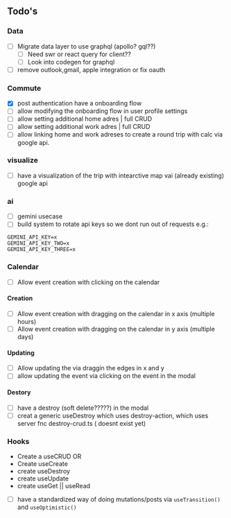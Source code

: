 ## Todo's

### Data
- [ ] Migrate data layer to use graphql (apollo? gql??)
    - [ ] Need swr or react query for client??
    - [ ] Look into codegen for graphql
- [ ] remove outlook,gmail, apple integration or fix oauth 

### Commute 

- [x] post authentication have a onboarding flow 
- [ ] allow modifying the onboarding flow in user profile settings 
- [ ] allow setting additional home adres | full CRUD
- [ ] allow setting additional work adres | full CRUD 
- [ ] allow linking home and work adreses to create a round trip with calc via google api.

### visualize
- [ ] have a visualization of the trip with intearctive map vai (already existing) google api

### ai
- [ ] gemini usecase    
- [ ] build system to rotate api keys so we dont run out of requests e.g.:

```env
GEMINI_API_KEY=x
GEMINI_API_KEY_TWO=x
GEMINI_API_KEY_THREE=x
```

### Calendar
- [ ] Allow event creation with clicking on the calendar

#### Creation 
- [ ] Allow event creation with dragging on the calendar in x axis (multiple hours)
- [ ] Allow event creation with dragging on the calendar in y axis (multiple days)

#### Updating
- [ ] Allow updating the via draggin the edges in x and y 
- [ ] allow updating the event via clicking on the event in the modal

#### Destory
- [ ] have a destroy (soft delete?????) in the modal
- [ ] creat a generic useDestroy which uses destroy-action, which uses server fnc destroy-crud.ts ( doesnt exist yet)

### Hooks 
- Create a useCRUD 
OR 
- Create useCreate
- create useDestroy
- create useUpdate
- create useGet || useRead

- [ ] have a standardized way of doing mutations/posts via `useTransition()` and `useOptimistic()`


